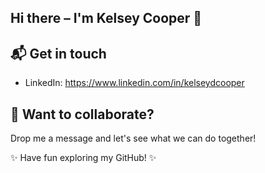  
## Hi there – I'm Kelsey Cooper 👋

## 📬 Get in touch
- LinkedIn: https://www.linkedin.com/in/kelseydcooper


## 🌿 Want to collaborate? 

Drop me a message and let's see what we can do together! 


✨ Have fun exploring my GitHub! ✨


